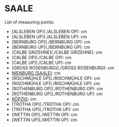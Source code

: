 # SAALE

List of measuring points:

* [ALSLEBEN OP](./ALSLEBEN OP): <Value topic="rivers/pegel-online/SAALE/ALSLEBEN-OP/measurementValue"/> cm
* [ALSLEBEN UP](./ALSLEBEN UP): <Value topic="rivers/pegel-online/SAALE/ALSLEBEN-UP/measurementValue"/> cm
* [BERNBURG OP](./BERNBURG OP): <Value topic="rivers/pegel-online/SAALE/BERNBURG-OP/measurementValue"/> cm
* [BERNBURG UP](./BERNBURG UP): <Value topic="rivers/pegel-online/SAALE/BERNBURG-UP/measurementValue"/> cm
* [CALBE GRIZEHNE](./CALBE GRIZEHNE): <Value topic="rivers/pegel-online/SAALE/CALBE-GRIZEHNE/measurementValue"/> cm
* [CALBE OP](./CALBE OP): <Value topic="rivers/pegel-online/SAALE/CALBE-OP/measurementValue"/> cm
* [CALBE UP](./CALBE UP): <Value topic="rivers/pegel-online/SAALE/CALBE-UP/measurementValue"/> cm
* [GROSS ROSENBURG](./GROSS ROSENBURG): <Value topic="rivers/pegel-online/SAALE/GROSS-ROSENBURG/measurementValue"/> cm
* [NIENBURG (SAALE)](./NIENBURG (Saale)): <Value topic="rivers/pegel-online/SAALE/NIENBURG-(Saale)/measurementValue"/> cm
* [RISCHMÜHLE OP](./RISCHMÜHLE OP): <Value topic="rivers/pegel-online/SAALE/RISCHMUEHLE-OP/measurementValue"/> cm
* [RISCHMÜHLE UP](./RISCHMÜHLE UP): <Value topic="rivers/pegel-online/SAALE/RISCHMUEHLE-UP/measurementValue"/> cm
* [ROTHENBURG OP](./ROTHENBURG OP): <Value topic="rivers/pegel-online/SAALE/ROTHENBURG-OP/measurementValue"/> cm
* [ROTHENBURG UP](./ROTHENBURG UP): <Value topic="rivers/pegel-online/SAALE/ROTHENBURG-UP/measurementValue"/> cm
* [RÖPZIG](./RÖPZIG): <Value topic="rivers/pegel-online/SAALE/ROEPZIG/measurementValue"/> cm
* [TROTHA OP](./TROTHA OP): <Value topic="rivers/pegel-online/SAALE/TROTHA-OP/measurementValue"/> cm
* [TROTHA UP](./TROTHA UP): <Value topic="rivers/pegel-online/SAALE/TROTHA-UP/measurementValue"/> cm
* [WETTIN OP](./WETTIN OP): <Value topic="rivers/pegel-online/SAALE/WETTIN-OP/measurementValue"/> cm
* [WETTIN UP](./WETTIN UP): <Value topic="rivers/pegel-online/SAALE/WETTIN-UP/measurementValue"/> cm
